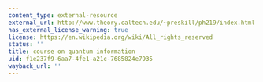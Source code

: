 ```yaml
---
content_type: external-resource
external_url: http://www.theory.caltech.edu/~preskill/ph219/index.html
has_external_license_warning: true
license: https://en.wikipedia.org/wiki/All_rights_reserved
status: ''
title: course on quantum information
uid: f1e237f9-6aa7-4fe1-a21c-7685824e7935
wayback_url: ''
---
```

